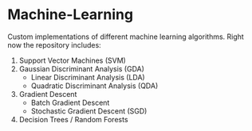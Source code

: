 # Machine-Learning
Custom implementations of different machine learning algorithms. Right now the repository includes:
1. Support Vector Machines (SVM)
2. Gaussian Discriminant Analysis (GDA)
     - Linear Discriminant Analysis (LDA)
     - Quadratic Discriminant Analysis (QDA)
3. Gradient Descent
     - Batch Gradient Descent
     - Stochastic Gradient Descent (SGD)
4. Decision Trees / Random Forests
